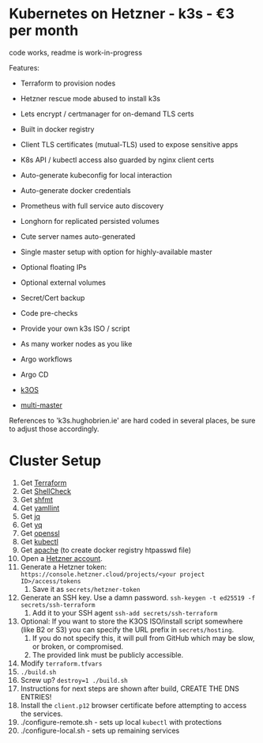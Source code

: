# Kubernetes on Hetzner - k3s - €3 per month

code works, readme is work-in-progress

Features:
- Terraform to provision nodes
- Hetzner rescue mode abused to install k3s
- Lets encrypt / certmanager for on-demand TLS certs
- Built in docker registry
- Client TLS certificates (mutual-TLS) used to expose sensitive apps
- K8s API / kubectl access also guarded by nginx client certs
- Auto-generate kubeconfig for local interaction
- Auto-generate docker credentials
- Prometheus with full service auto discovery
- Longhorn for replicated persisted volumes
- Cute server names auto-generated
- Single master setup with option for highly-available master
- Optional floating IPs
- Optional external volumes
- Secret/Cert backup
- Code pre-checks
- Provide your own k3s ISO / script
- As many worker nodes as you like
- Argo workflows
- Argo CD

- [k3OS](https://github.com/rancher/k3os)
- [multi-master](https://rancher.com/docs/k3s/latest/en/installation/ha-embedded/)

References to 'k3s.hughobrien.ie' are hard coded in several places, be sure to adjust those accordingly.

# Cluster Setup
1. Get [Terraform](https://www.terraform.io/downloads.html)
1. Get [ShellCheck](https://www.shellcheck.net/)
1. Get [shfmt](https://github.com/mvdan/sh)
1. Get [yamllint](https://pypi.org/project/yamllint/)
1. Get [jq](https://stedolan.github.io/jq/)
1. Get [yq](https://pypi.org/project/yq/)
1. Get [openssl](https://www.openssl.org/)
1. Get [kubectl](https://kubernetes.io/docs/tasks/tools/install-kubectl/)
1. Get [apache](https://httpd.apache.org/) (to create docker registry htpasswd file)
1. Open a [Hetzner account](https://www.hetzner.com/).
1. Generate a Hetzner token: `https://console.hetzner.cloud/projects/<your project ID>/access/tokens`
	1. Save it as `secrets/hetzner-token`
1. Generate an SSH key. Use a damn password. `ssh-keygen -t ed25519 -f secrets/ssh-terraform`
	1. Add it to your SSH agent `ssh-add secrets/ssh-terraform`
1. Optional: If you want to store the K3OS ISO/install script somewhere (like B2 or S3) you can specify the URL prefix in `secrets/hosting`.
	1. If you do not specify this, it will pull from GitHub which may be slow, or broken, or compromised.
	1. The provided link must be publicly accessible.
1. Modify `terraform.tfvars`
1. `./build.sh`
1. Screw up? `destroy=1 ./build.sh`
1. Instructions for next steps are shown after build, CREATE THE DNS ENTRIES!
1. Install the `client.p12` browser certificate before attempting to access the services.
1. ./configure-remote.sh -  sets up local `kubectl` with protections
1. ./configure-local.sh  -  sets up remaining services

